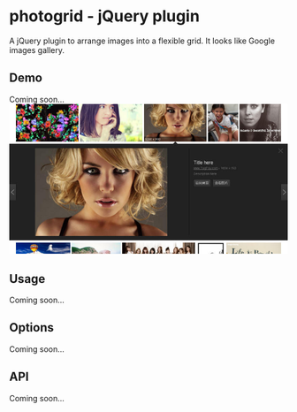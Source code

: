 # photogrid - jQuery plugin

A jQuery plugin to arrange images into a flexible grid. It looks like Google images gallery.

## Demo
Coming soon...
![demo](./snapshot.jpg)

## Usage
Coming soon...

## Options
Coming soon...

## API
Coming soon...
